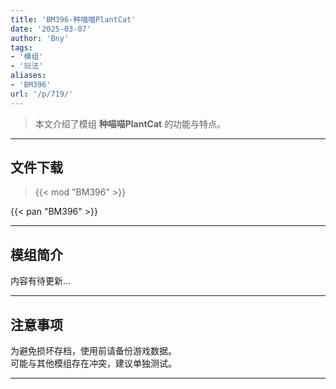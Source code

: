 ```yaml
---
title: 'BM396-种喵喵PlantCat'
date: '2025-03-07'
author: 'Bny'
tags:
- '模组'
- '玩法'
aliases:
- 'BM396'
url: '/p/719/'
---
```


> 本文介绍了模组 **种喵喵PlantCat** 的功能与特点。

---

## 文件下载  

> {{< mod "BM396" >}}  

{{< pan "BM396" >}}  

---

## 模组简介

>  
内容有待更新...  

---

## 注意事项

>  
为避免损坏存档，使用前请备份游戏数据。  
可能与其他模组存在冲突，建议单独测试。  

---


